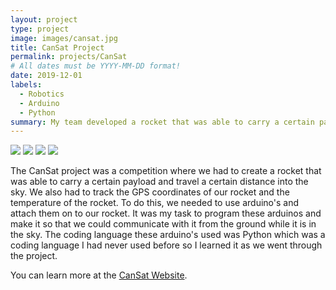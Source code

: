 ```yaml
---
layout: project
type: project
image: images/cansat.jpg
title: CanSat Project
permalink: projects/CanSat
# All dates must be YYYY-MM-DD format!
date: 2019-12-01
labels:
  - Robotics
  - Arduino
  - Python
summary: My team developed a rocket that was able to carry a certain payload with GPS tracking.
---
```


<div class="ui small rounded images">
  <img class="ui image" src="../images/micromouse-robot.png">
  <img class="ui image" src="../images/micromouse-robot-2.jpg">
  <img class="ui image" src="../images/micromouse.jpg">
  <img class="ui image" src="../images/micromouse-circuit.png">
</div>

The CanSat project was a competition where we had to create a rocket that was able to carry a certain payload and travel a certain distance into the sky. We also had to track the GPS coordinates of our rocket and the temperature of the rocket. To do this, we needed to use arduino's and attach them on to our rocket. It was my task to program these arduinos and make it so that we could communicate with it from the ground while it is in the sky. The coding language these arduino's used was Python which was a coding language I had never used before so I learned it as we went through the project.

You can learn more at the [CanSat Website](http://www.cansatcompetition.com/).




